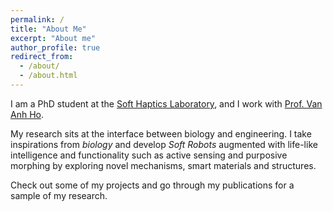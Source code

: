```yaml
---
permalink: /
title: "About Me"
excerpt: "About me"
author_profile: true
redirect_from: 
  - /about/
  - /about.html
---
```


I am a PhD student at the [Soft Haptics Laboratory](http://www.jaist.ac.jp/ms/labs/vanho/index-e.html), and I work with [Prof. Van Anh Ho](https://fp.jaist.ac.jp/public/Default2.aspx?id=669&l=1).

My research sits at the interface between biology and engineering. I take inspirations from *biology* and develop *Soft Robots* augmented with life-like intelligence and functionality such as active sensing and purposive morphing by exploring novel mechanisms, smart materials and structures.

Check out some of my projects and go through my publications for a sample of my research.
